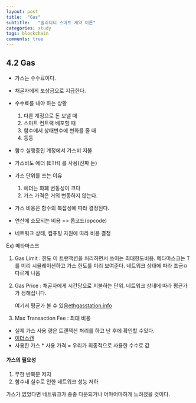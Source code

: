 ```yaml
---
layout: post
title:  "Gas"
subtitle:   "솔리디티 스마트 계약 이론"
categories: study
tags: blockchain
comments: true
---
```


## 4.2 Gas

- 가스는 수수료이다.
- 채굴자에게 보상금으로 지급한다.
- 수수료를 내야 하는 상황
  1. 다른 계정으로 돈 보낼 때
  2. 스마트 컨트랙 배포할 때
  3. 함수에서 상태변수에 변화를 줄 때
  4. 등등
- 함수 실행중인 계정에서 가스비 지불
- 가스비도 에더 (ETH) 를 사용(진짜 돈)
- 가스 단위를 쓰는 이유
  1. 에더는 화폐 변동성이 크다
  2. 가스 가격은 거의 변동하지 않는다. 



- 가스 비용은 함수의 복잡성에 따라 결정된다. 
- 연산에 소모되는 비용 => 옵코드(opcode)
- 네트워크 상태, 컴퓨팅 자원에 따라 비용 결정



Ex) 메타마스크

1. Gas Limit : 한도 이 트랜잭션을 처리하면서 쓰이는 최대한도비용. 메타마스크는 T를 미리 시뮬레이션하고 가스 한도를 미리 보여준다. 네트워크 상태에 따라 조금ㅁ 다르게 나옴

2. Gas Price : 채굴자에게 시간당으로 지불하는 단위. 네트워크 상태에 따라 평균가가 정해집니다. 

   여기서 평균가 볼 수 있음[ethgasstation.info](http://ethgasstation.info)

3. Max Transaction Fee : 최대 비용



- 실제 가스 사용 량은 트랜잭션 처리를 하고 난 후에 확인할 수있다. 
- [이더스캔](ropsten.etherscan.io)
- 사용한 가스 * 사용 가격  = 우리가 최종적으로 사용한 수수료 값



#### 가스의 필요성

1. 무한 반복문 저지
2. 함수내 실수로 인한 네트워크 성능 저하



가스가 없었다면 네트워크가 종종 다운되거나 어마어마하게 느려졌을 것이다. 

